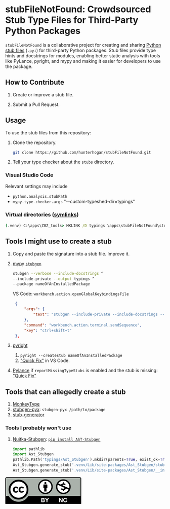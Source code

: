 # stubFileNotFound: Crowdsourced Stub Type Files for Third-Party Python Packages

`stubFileNotFound` is a collaborative project for creating and sharing [Python stub files](https://typing.python.org/en/latest/spec/distributing.html) (`.pyi`) for third-party Python packages. Stub files provide type hints and docstrings for modules, enabling better static analysis with tools like PyLance, pyright, and mypy and making it easier for developers to use the package.

## How to Contribute

1. Create or improve a stub file.

2. Submit a Pull Request.

## Usage

To use the stub files from this repository:

1. Clone the repository.

   ```sh
   git clone https://github.com/hunterhogan/stubFileNotFound.git
   ```

2. Tell your type checker about the `stubs` directory.

### Visual Studio Code

Relevant settings may include

- `python.analysis.stubPath`
- `mypy-type-checker.args` "--custom-typeshed-dir=typings"

### Virtual directories ([symlinks](https://ss64.com/nt/mklink.html))

```cmd
(.venv) C:\apps\Z0Z_tools> MKLINK /D typings \apps\stubFileNotFound\stubs
```

## Tools I might use to create a stub

1. Copy and paste the signature into a stub file. Improve it.
2. [mypy](https://www.mypy-lang.org/) [`stubgen`](https://mypy.readthedocs.io/en/stable/stubgen.html)

   ```sh
   stubgen --verbose --include-docstrings ^
   --include-private --output typings ^
   --package nameOfAnInstalledPackage
   ```

   VS Code: `workbench.action.openGlobalKeybindingsFile`

   ```json
    {
        "args": {
            "text": "stubgen --include-private --include-docstrings --output typings --verbose -p ${selectedText}\n"
        },
        "command": "workbench.action.terminal.sendSequence",
        "key": "ctrl+shift+t"
    },
   ```

3. [pyright](https://github.com/microsoft/pyright)
   1. `pyright --createstub nameOfAnInstalledPackage`
   2. ["Quick Fix"](https://microsoft.github.io/pyright/#/type-stubs?id=generating-type-stubs-in-vs-code) in VS Code.
4. [Pylance](https://marketplace.visualstudio.com/items?itemName=ms-python.python) if `reportMissingTypeStubs` is enabled and the stub is missing: ["Quick Fix"](https://microsoft.github.io/pyright/#/type-stubs?id=generating-type-stubs-in-vs-code)

## Tools that can allegedly create a stub

1. [MonkeyType](https://github.com/Instagram/MonkeyType)
2. [stubgen-pyx](https://github.com/jon-edward/stubgen-pyx): `stubgen-pyx /path/to/package`
3. [stub-generator](https://pypi.org/project/stub-generator/)

### Tools I probably won't use

1. [Nuitka-Stubgen](https://github.com/Nuitka/Nuitka-Stubgen): [`pip install AST-Stubgen`](https://pypi.org/project/AST-Stubgen/)

   ```python
   import pathlib
   import Ast_Stubgen
   pathlib.Path('typings/Ast_Stubgen').mkdir(parents=True, exist_ok=True)
   Ast_Stubgen.generate_stub('.venv/Lib/site-packages/Ast_Stubgen/stubgen.py', 'typings/Ast_Stubgen/stubgen.pyi')
   Ast_Stubgen.generate_stub('.venv/Lib/site-packages/Ast_Stubgen/__init__.py', 'typings/Ast_Stubgen/__init__.pyi')
   ```

[![CC-BY-NC-4.0](https://github.com/hunterhogan/stubFileNotFound/blob/main/CC-BY-NC-4.0.svg)](https://creativecommons.org/licenses/by-nc/4.0/)
